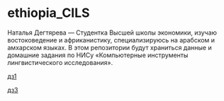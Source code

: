 # ethiopia_CILS
Наталья Дегтярева — Студентка Высшей школы экономики, изучаю востоковедение и африканистику, специализируюсь на арабском и амхарском языках. 
В этом репозитории будут храниться данные и домашние задания по НИСу «Компьютерные инструменты лингвистического исследования».

[дз1](https://github.com/SerseiLannister/ethiopia_CILS/blob/main/dz1/results1.md)

[дз3](https://github.com/SerseiLannister/dz3)
